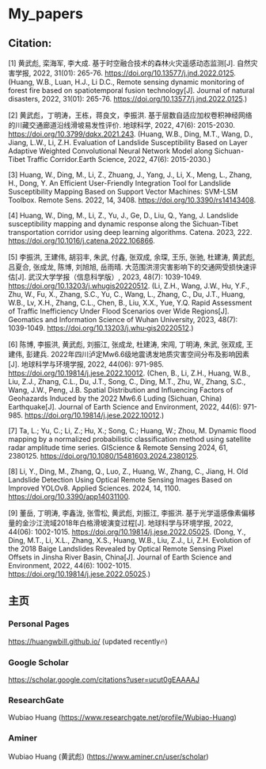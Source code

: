 # My_papers

## Citation: 

[1] 黄武彪, 栾海军, 李大成. 基于时空融合技术的森林火灾遥感动态监测[J]. 自然灾害学报, 2022, 31(01): 265-76. https://doi.org/10.13577/j.jnd.2022.0125. (Huang, W.B., Luan, H.J., Li D.C., Remote sensing dynamic monitoring of forest fire based on spatiotemporal fusion technology[J]. Journal of natural disasters, 2022, 31(01): 265-76. https://doi.org/10.13577/j.jnd.2022.0125.)

[2] 黄武彪，丁明涛，王栋，蒋良文，李振洪. 基于层数自适应加权卷积神经网络的川藏交通廊道沿线滑坡易发性评价. 地球科学, 2022, 47(6): 2015-2030. https://doi.org/10.3799/dqkx.2021.243. (Huang, W.B., Ding, M.T., Wang, D., Jiang, L.W., Li, Z.H. Evaluation of Landslide Susceptibility Based on Layer Adaptive Weighted Convolutional Neural Network Model along Sichuan-Tibet Traffic Corridor.Earth Science, 2022, 47(6): 2015-2030.)

[3] Huang, W., Ding, M., Li, Z., Zhuang, J., Yang, J., Li, X., Meng, L., Zhang, H., Dong, Y. An Efficient User-Friendly Integration Tool for Landslide Susceptibility Mapping Based on Support Vector Machines: SVM-LSM Toolbox. Remote Sens. 2022, 14, 3408. https://doi.org/10.3390/rs14143408.

[4] Huang, W., Ding, M., Li, Z., Yu, J., Ge, D., Liu, Q., Yang, J. Landslide susceptibility mapping and dynamic response along the Sichuan-Tibet transportation corridor using deep learning algorithms. Catena. 2023, 222. https://doi.org/10.1016/j.catena.2022.106866.

[5] 李振洪, 王建伟, 胡羽丰, 朱武, 付鑫, 张双成, 余琛, 王乐, 张驰, 杜建涛, 黄武彪, 吕夏合, 张成龙, 陈博, 刘旭旭, 岳雨晴. 大范围洪涝灾害影响下的交通网受损快速评估[J]. 武汉大学学报（信息科学版）, 2023, 48(7): 1039-1049. https://doi.org/10.13203/j.whugis20220512. (Li, Z.H., Wang, J.W., Hu, Y.F., Zhu, W., Fu, X., Zhang, S.C., Yu, C., Wang, L., Zhang, C., Du, J.T., Huang, W.B., Lv, X.H., Zhang, C.L., Chen, B., Liu, X.X., Yue, Y.Q. Rapid Assessment of Traffic Inefficiency Under Flood Scenarios over Wide Regions[J]. Geomatics and Information Science of Wuhan University, 2023, 48(7): 1039-1049. https://doi.org/10.13203/j.whu‑gis20220512.)

[6] 陈博, 李振洪, 黄武彪, 刘振江, 张成龙, 杜建涛, 宋闯, 丁明涛, 朱武, 张双成, 王建伟, 彭建兵. 2022年四川泸定Mw6.6级地震诱发地质灾害空间分布及影响因素 [J]. 地球科学与环境学报, 2022, 44(06): 971-985.  https://doi.org/10.19814/j.jese.2022.10012. (Chen, B., Li, Z.H., Huang, W.B., Liu, Z.J., Zhang, C.L., Du, J.T., Song, C., Ding, M.T., Zhu, W., Zhang, S.C., Wang, J.W., Peng, J.B. Spatial Distribution and Influencing Factors of Geohazards Induced by the 2022 Mw6.6 Luding (Sichuan, China) Earthquake[J]. Journal of Earth Science and Environment, 2022, 44(6): 971-985. https://doi.org/10.19814/j.jese.2022.10012.)

[7] Ta, L.; Yu, C.; Li, Z.; Hu, X.; Song, C.; Huang, W.; Zhou, M. Dynamic flood mapping by a normalized probabilistic classification method using satellite radar amplitude time series. GIScience & Remote Sensing 2024, 61, 2380125. https://doi.org/10.1080/15481603.2024.2380125.

[8] Li, Y., Ding, M., Zhang, Q., Luo, Z., Huang, W., Zhang, C., Jiang, H. Old Landslide Detection Using Optical Remote Sensing Images Based on Improved YOLOv8. Applied Sciences. 2024, 14, 1100. https://doi.org/10.3390/app14031100.

[9] 董岳, 丁明涛, 李鑫泷, 张雪松, 黄武彪, 刘振江, 李振洪. 基于光学遥感像素偏移量的金沙江流域2018年白格滑坡演变过程[J]. 地球科学与环境学报, 2022, 44(06): 1002-1015. https://doi.org/10.19814/j.jese.2022.05025. (Dong, Y., Ding, M.T., Li, X.L., Zhang, X.S., Huang, W.B., Liu, Z.J., Li, Z.H. Evolution of the 2018 Baige Landslides Revealed by Optical Remote Sensing Pixel Offsets in Jinsha River Basin, China[J]. Journal of Earth Science and Environment, 2022, 44(6): 1002-1015. https://doi.org/10.19814/j.jese.2022.05025.)


## 主页
### Personal Pages
https://huangwbill.github.io/ (updated recently🔥)
### Google Scholar
https://scholar.google.com/citations?user=ucut0gEAAAAJ
### ResearchGate
Wubiao Huang (https://www.researchgate.net/profile/Wubiao-Huang)
### Aminer
Wubiao Huang (黄武彪) (https://www.aminer.cn/user/scholar)
